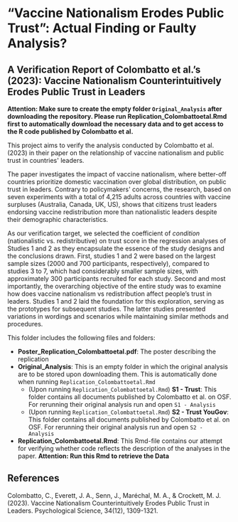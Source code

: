 # “Vaccine Nationalism Erodes Public Trust”: Actual Finding or Faulty Analysis?
## A Verification Report of Colombatto et al.’s (2023): Vaccine Nationalism Counterintuitively Erodes Public Trust in Leaders 


**Attention: Make sure to create the empty folder `Original_Analysis` after downloading the repository. Please run Replication_Colombattoetal.Rmd first to automatically download the necessary data and to get access to the R code published by Colombatto et al.**


This project aims to verify the analysis conducted by Colombatto et al. (2023) in their paper on the relationship of vaccine nationalism and public trust in countries' leaders. 

The paper investigates the impact of vaccine nationalism, where better-off countries prioritize domestic vaccination over global distribution, on public trust in leaders. Contrary to policymakers' concerns, the research, based on seven experiments with a total of 4,215 adults across countries with vaccine surpluses (Australia, Canada, UK, US), shows that citizens trust leaders endorsing vaccine redistribution more than nationalistic leaders despite their demographic characteristics.

As our verification target, we selected the coefficient of *condition* (nationalistic vs. redistributive) on trust score in the regression analyses of Studies 1 and 2 as they encapsulate the essence of the study designs and the conclusions drawn. First, studies 1 and 2 were based on the largest sample sizes (2000 and 700 participants, respectively), compared to studies 3 to 7, which had considerably smaller sample sizes, with approximately 300 participants recruited for each study. Second and most importantly, the overarching objective of the entire study was to examine how does vaccine nationalism vs redistribution affect people’s trust in leaders. Studies 1 and 2 laid the foundation for this exploration, serving as the prototypes for subsequent studies. The latter studies presented variations in wordings and scenarios while maintaining similar methods and procedures.

This folder includes the following files and folders:

- **Poster_Replication_Colombattoetal.pdf**: The poster describing the replication
- **Original_Analysis**: This is an empty folder in which the original analysis are to be stored upon downloading them. This is automatically done when running `Replication_Colombattoetal.Rmd`
  - (Upon running `Replication_Colombattoetal.Rmd`) **S1 - Trust**: This folder contains all documents published by Colombatto et al. on OSF. For rerunning their original analysis run and open `S1 - Analysis`
  - (Upon running `Replication_Colombattoetal.Rmd`) **S2 - Trust YouGov**: This folder contains all documents published by Colombatto et al. on OSF. For rerunning their original analysis run and open `S2 - Analysis`
- **Replication_Colombattoetal.Rmd**: This Rmd-file contains our attempt for verifying whether code reflects the description of the analyses in the paper. **Attention: Run this Rmd to retrieve the Data**

## References
Colombatto, C., Everett, J. A., Senn, J., Maréchal, M. A., & Crockett, M. J. (2023). Vaccine Nationalism Counterintuitively Erodes Public Trust in Leaders. Psychological Science, 34(12), 1309-1321.

